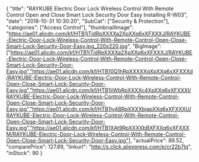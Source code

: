 {
	"title": "RAYKUBE Electric Door Lock Wireless Control With Remote Control Open and Close Smart Lock Security Door Easy Installing R-W03",
	"date": "2018-10-31 10:30:20",
	"SubCat": ["Security & Protection"],
	"categories": ["Access Control"],
	"thumbnailImage": "https://ae01.alicdn.com/kf/HTB1jTidRpXXXXa2XpXXq6xXFXXXJ/RAYKUBE-Electric-Door-Lock-Wireless-Control-With-Remote-Control-Open-Close-Smart-Lock-Security-Door-Easy.jpg_220x220.jpg",
	"BigImage": ["https://ae01.alicdn.com/kf/HTB1jTidRpXXXXa2XpXXq6xXFXXXJ/RAYKUBE-Electric-Door-Lock-Wireless-Control-With-Remote-Control-Open-Close-Smart-Lock-Security-Door-Easy.jpg","https://ae01.alicdn.com/kf/HTB10Q1hRpXXXXXqXpXXq6xXFXXXd/RAYKUBE-Electric-Door-Lock-Wireless-Control-With-Remote-Control-Open-Close-Smart-Lock-Security-Door-Easy.jpg","https://ae01.alicdn.com/kf/HTB1iiWbRpXXXXc4XpXXq6xXFXXXl/RAYKUBE-Electric-Door-Lock-Wireless-Control-With-Remote-Control-Open-Close-Smart-Lock-Security-Door-Easy.jpg","https://ae01.alicdn.com/kf/HTB1Iy4BRpXXXXbjapXXq6xXFXXXU/RAYKUBE-Electric-Door-Lock-Wireless-Control-With-Remote-Control-Open-Close-Smart-Lock-Security-Door-Easy.jpg","https://ae01.alicdn.com/kf/HTB1XAt9RpXXXXbBXFXXq6xXFXXXM/RAYKUBE-Electric-Door-Lock-Wireless-Control-With-Remote-Control-Open-Close-Smart-Lock-Security-Door-Easy.jpg"],
	"actualPrice": 89.52,
	"comparePrice": 127.89,
	"linkurl": "http://s.click.aliexpress.com/e/cr22b7lq",
	"inStock": 90
}
